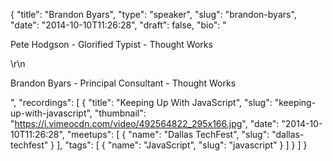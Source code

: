 {
  "title": "Brandon Byars",
  "type": "speaker",
  "slug": "brandon-byars",
  "date": "2014-10-10T11:26:28",
  "draft": false,
  "bio": "<p>Pete Hodgson - Glorified Typist - Thought Works</p>\r\n<p>Brandon Byars - Principal Consultant - Thought Works</p>",
  "recordings": [
    {
      "title": "Keeping Up With JavaScript",
      "slug": "keeping-up-with-javascript",
      "thumbnail": "https://i.vimeocdn.com/video/492564822_295x166.jpg",
      "date": "2014-10-10T11:26:28",
      "meetups": [
        {
          "name": "Dallas TechFest",
          "slug": "dallas-techfest"
        }
      ],
      "tags": [
        {
          "name": "JavaScript",
          "slug": "javascript"
        }
      ]
    }
  ]
}